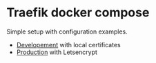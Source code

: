 # Traefik docker compose

Simple setup with configuration examples.
 
* [Developement](examples/development/README.md) with local certificates
* [Production](examples/production/README.md) with Letsencrypt 

